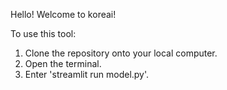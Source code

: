 Hello! Welcome to koreai! 

To use this tool:
1. Clone the repository onto your local computer.
2. Open the terminal.
3. Enter 'streamlit run model.py'.
